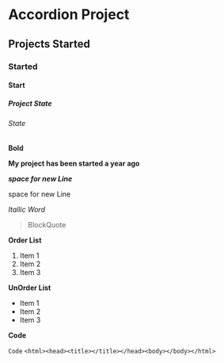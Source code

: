 # Accordion Project
## Projects Started
### Started
#### Start
##### Project State 
###### State

**Bold**

**My project has been started a year ago**

 ***space for new Line***

 space for new Line

 *Itallic Word*

 >BlockQuote

**Order List**

1. Item 1
2. Item 2
3. Item 3

**UnOrder List**


- Item 1
- Item 2
- Item 3

**Code**

`Code`
`<html><head><title></title></head><body></body></html>`
